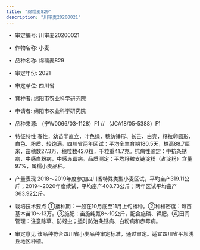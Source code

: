 ```yaml
---
title: "绵糯麦829"
description: "川审麦20200021"
---
```

* 审定编号:  川审麦20200021

*  作物名称:  小麦

*  品种名称:  绵糯麦829

*  审定年份:  2021

*  审定单位:  四川省

* 育种者:  绵阳市农业科学研究院

*  申请者:  绵阳市农业科学研究院

*  品种来源:  （宁W0066/03-1128）F1 // （JCA18/05-5388）F1

*  特征特性
春性，幼苗半直立，叶色绿，穗纺锤形、长芒、白壳，籽粒卵圆形、白色、粉质、较饱满。四川省两年区试：平均全生育期180.5天，株高88.7厘米，亩穗数27.3万，穗粒数42.0粒，千粒重41.7克。抗病性鉴定：中抗条锈病，中感白粉病，中感赤霉病。品质测定：平均籽粒支链淀粉（占淀粉）含量97%，属糯小麦品种。

*  产量表现
2018～2019年度参加四川省特殊类型小麦区试，平均亩产319.11公斤；2019～2020年度续试，平均亩产408.73公斤；两年区试平均亩产363.92公斤。

*  栽培技术要点
①播种期：一般在10月底至11月上旬播种。②种植密度：每亩基本苗10～13万。③施肥：亩施纯氮8～10公斤，配合施磷、钾肥。④田间管理：注意除草、防蚜虫；适时防治条锈病、白粉病和赤霉病。

*  审定意见
该品种符合四川省小麦品种审定标准，通过审定。适宜四川省平坝浅丘地区种植。
